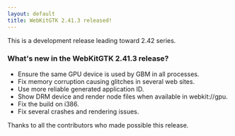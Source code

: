 ```yaml
---
layout: default
title: WebKitGTK 2.41.3 released!
---
```


This is a development release leading toward 2.42 series.

### What's new in the WebKitGTK 2.41.3 release?

 - Ensure the same GPU device is used by GBM in all processes.
 - Fix memory corruption causing glitches in several web sites.
 - Use more reliable generated application ID.
 - Show DRM device and render node files when available in webkit://gpu.
 - Fix the build on i386.
 - Fix several crashes and rendering issues.

Thanks to all the contributors who made possible this release.
